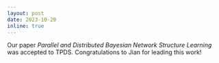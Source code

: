 ```yaml
---
layout: post
date: 2023-10-20 
inline: true
---
```


Our paper *Parallel and Distributed Bayesian Network Structure Learning* was accepted to TPDS. Congratulations to Jian for leading this work!